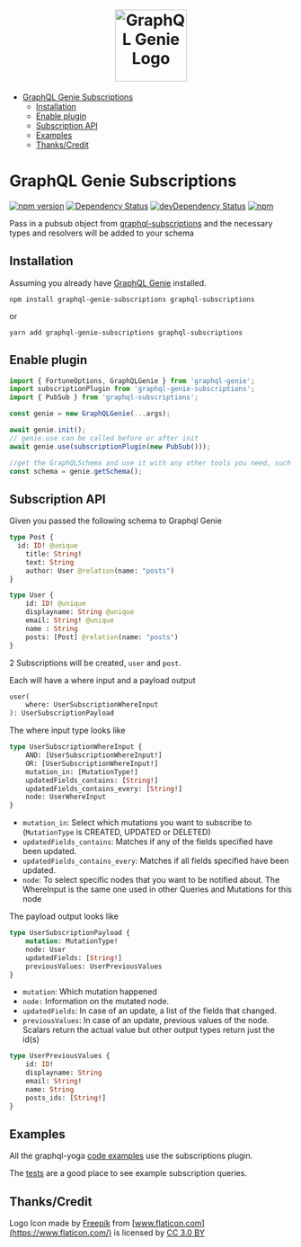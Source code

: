 <h1 align="center">
	<img width="128px" src="https://raw.githubusercontent.com/genie-team/graphql-genie/master/resources/logo.svg?sanitize=true" alt="GraphQL Genie Logo">
</h1>

- [GraphQL Genie Subscriptions](#graphql-genie-subscriptions)
	- [Installation](#installation)
	- [Enable plugin](#enable-plugin)
	- [Subscription API](#subscription-api)
	- [Examples](#examples)
	- [Thanks/Credit](#thankscredit)

# GraphQL Genie Subscriptions

[![npm version](https://img.shields.io/npm/v/graphql-genie-subscriptions.svg)](https://www.npmjs.com/package/graphql-genie-subscriptions)
[![Dependency Status](https://david-dm.org/genie-team/graphql-genie-subscriptions.svg)](https://david-dm.org/genie-team/graphql-genie-subscriptions)
[![devDependency Status](https://david-dm.org/genie-team/graphql-genie-subscriptions/dev-status.svg)](https://david-dm.org/genie-team/graphql-genie-subscriptions/?type=dev)
[![npm](https://img.shields.io/npm/l/graphql-genie-subscriptions.svg)](https://github.com/genie-team/graphql-genie/blob/master/LICENSE)

Pass in a pubsub object from [graphql-subscriptions](https://github.com/apollographql/graphql-subscriptions) and the necessary types and resolvers will be added to your schema

## Installation
Assuming you already have [GraphQL Genie](https://github.com/genie-team/graphql-genie) installed.

`npm install graphql-genie-subscriptions graphql-subscriptions` 

or 

`yarn add graphql-genie-subscriptions graphql-subscriptions`


## Enable plugin

```js
import { FortuneOptions, GraphQLGenie } from 'graphql-genie';
import subscriptionPlugin from 'graphql-genie-subscriptions';
import { PubSub } from 'graphql-subscriptions';

const genie = new GraphQLGenie(...args);

await genie.init();
// genie.use can be called before or after init
await genie.use(subscriptionPlugin(new PubSub())); 

//get the GraphQLSchema and use it with any other tools you need, such as subscriptions-transport-ws
const schema = genie.getSchema();
```

## Subscription API

Given you passed the following schema to Graphql Genie

```graphql
type Post {
  id: ID! @unique
	title: String!
	text: String
	author: User @relation(name: "posts")
}

type User {
	id: ID! @unique
	displayname: String @unique
	email: String! @unique
	name : String 
	posts: [Post] @relation(name: "posts")
}
```

2 Subscriptions will be created, `user` and `post`.

Each will have a where input and a payload output

```graphql
user(
	where: UserSubscriptionWhereInput
): UserSubscriptionPayload
```

The where input type looks like

```graphql
type UserSubscriptionWhereInput {
	AND: [UserSubscriptionWhereInput!]
	OR: [UserSubscriptionWhereInput!]
	mutation_in: [MutationType!]
	updatedFields_contains: [String!]
	updatedFields_contains_every: [String!]
	node: UserWhereInput
}
```
* `mutation_in`: Select which mutations you want to subscribe to (`MutationType` is CREATED, UPDATED or DELETED)
* `updatedFields_contains`: Matches if any of the fields specified have been updated.
* `updatedFields_contains_every`: Matches if all fields specified have been updated.
* `node`: To select specific nodes that you want to be notified about. The WhereInput is the same one used in other Queries and Mutations for this node


The payload output looks like

```graphql
type UserSubscriptionPayload {
	mutation: MutationType!
	node: User
	updatedFields: [String!]
	previousValues: UserPreviousValues
}
```

* `mutation`: Which mutation happened
* `node:` Information on the mutated node.
* `updatedFields`: In case of an update, a list of the fields that changed.
* `previousValues`: In case of an update, previous values of the node. Scalars return the actual value but other output types return just the id(s)

		
```graphql
type UserPreviousValues {
	id: ID!
	displayname: String
	email: String!
	name: String
	posts_ids: [String!]
}
```
		
## Examples

All the graphql-yoga [code examples](https://github.com/genie-team/graphql-genie/blob/master/examples) use the subscriptions plugin.

The [tests](https://github.com/genie-team/graphql-genie/blob/master/plugins/subscriptions/tests/__tests__/subscriptions.ts) are a good place to see example subscription queries.

## Thanks/Credit

Logo Icon made by [Freepik](http://www.freepik.com) from [www.flaticon.com](https://www.flaticon.com/) is licensed by [CC 3.0 BY](http://creativecommons.org/licenses/by/3.0/)
